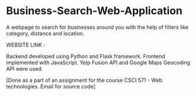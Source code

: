 # Business-Search-Web-Application
A webpage to search for businesses around you with the help of filters like category, distance and location.


WEBSITE LINK : 

Backend developed using Python and Flask framework. Frontend implemented with JavaScript. Yelp Fusion API and Google Maps Geocoding API were used.

[Done as a part of an assignment for the course CSCI 571 - Web technologies. Email for source code]

